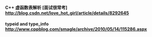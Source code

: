 #### C++ 虚函数表解析 [面试很常考] http://blog.csdn.net/love_hot_girl/article/details/8292645
#### typeid and type_info     http://www.cppblog.com/smagle/archive/2010/05/14/115286.aspx
